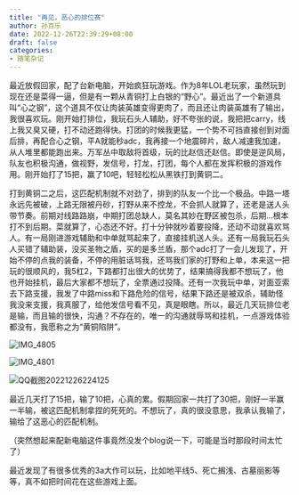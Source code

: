 ```yaml
---
title: "再见，恶心的排位赛"
author: 孙百乐
date: 2022-12-26T22:39:29+08:00
draft: false
categories: 
- 随笔杂记
---
```


最近放假回家，配了台新电脑，开始疯狂玩游戏。作为8年LOL老玩家，虽然玩到现在还是菜得一逼，但是有一颗从青铜打上白银的“野心”。最近出了一个新道具叫“心之钢”，这个道具不仅让肉装英雄变得更肉了，而且还让肉装英雄有了输出，我很喜欢玩。刚开始打排位，我玩石头人辅助，好不夸张的说，我把把carry，线上我又臭又硬，打不动还跑得快。打团的时候我更猛，一个势不可挡直接创到对面后排，再配合心之钢，平A就能秒adc，我再接一个地震碎片，敌人减速我加速，从人堆里都能跑出来。万军丛中取敌将首级，玩的比赵信还赵信。即使是逆风局，队友也积极沟通，做视野，发信号，打龙，打团，每个人都在发挥积极的游戏作用。刚开始打了15把，赢了10吧，轻轻松松从黑铁打到黄铜二。

打到黄铜二之后，这匹配机制就不对劲了，排到的队友一个比一个极品。中路一塔永远先被破，上路无限被丹砂，打野从来不控龙，不会抓人就算了，还老是送人头带节奏。前期对线路路崩，中期打团总缺人，莫名其妙在野区被包杀，后期...根本打不到后期。菜就算了，心态还不好。打十分钟就吵着要投降，还动不动就喜欢骂人。有一局刚进游戏辅助和中单就骂起来了，直接挂机送人头。还有一局我玩石头人买错了辅助装，没买圣物之盾，买的是多兰盾，那个adc打了一会儿发现了，开始不停的点我的装备，不停的用脏话骂我，还骂我们家的打野和上单，本来这一把玩的很顺风的，我5杠2，下路都打出很大的优势了，结果搞得我都不想玩了，他也开始挂机，最后大家都不想玩了，全票通过投降。还有一次我玩中单，对面亚索去下路支援，我发了中路miss和下路危险的信号，结果下路还是被双杀，辅助怪我没来支援，我真服了，给他发信号看不见，真是眼瞎。所以，最近几天玩排位老是输，而且输的很快，沟通？不存在的，唯一的沟通就辱骂和挂机，一点游戏体验都没有，我愿称之为“黄铜陷阱”。

![IMG_4805](https://myblog-1257298572.cos.ap-shanghai.myqcloud.com/img/IMG_4805.jpg)

![IMG_4801](https://myblog-1257298572.cos.ap-shanghai.myqcloud.com/img/IMG_4801.jpg)

![QQ截图20221226224125](https://myblog-1257298572.cos.ap-shanghai.myqcloud.com/img/QQ%E6%88%AA%E5%9B%BE20221226224125.png)

最近几天打了15把，输了10把，心真的累。假期回家一共打了30把，刚好一半赢一半输，被这匹配机制拿捏的死死的。不想玩了，真的很没意思，我承认我输了，输给了这恶心的匹配机制。

（突然想起来配新电脑这件事竟然没发个blog说一下，可能是当时那段时间太忙了）

最近发现了有很多优秀的3a大作可以玩，比如地平线5、死亡搁浅、古墓丽影等等，真不如把时间花在这些游戏上面。

